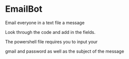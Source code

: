 # EmailBot
Email everyone in a text file a message

Look through the code and add in the fields. 

The powershell file requires you to input your 

gmail and password as well as the subject of the message
